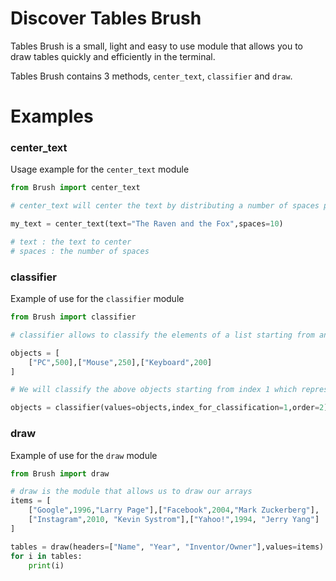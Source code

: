 # Discover Tables Brush

Tables Brush is a small, light and easy to use module that allows you to draw tables quickly and efficiently in the terminal.  

Tables Brush contains 3 methods, `center_text`, `classifier` and `draw`.

# Examples

### center_text

Usage example for the `center_text` module  

```Python
from Brush import center_text

# center_text will center the text by distributing a number of spaces pass in parameters

my_text = center_text(text="The Raven and the Fox",spaces=10)

# text : the text to center
# spaces : the number of spaces
```

### classifier

Example of use for the `classifier` module

```Python
from Brush import classifier

# classifier allows to classify the elements of a list starting from an index whose values are numerical

objects = [
    ["PC",500],["Mouse",250],["Keyboard",200]
]

# We will classify the above objects starting from index 1 which represents the cost of each item in order 2 (largest to smallest)

objects = classifier(values=objects,index_for_classification=1,order=2)
```
### draw

Example of use for the `draw` module

```Python
from Brush import draw

# draw is the module that allows us to draw our arrays
items = [
    ["Google",1996,"Larry Page"],["Facebook",2004,"Mark Zuckerberg"],
    ["Instagram",2010, "Kevin Systrom"],["Yahoo!",1994, "Jerry Yang"]
]

tables = draw(headers=["Name", "Year", "Inventor/Owner"],values=items)
for i in tables:
    print(i)
```
